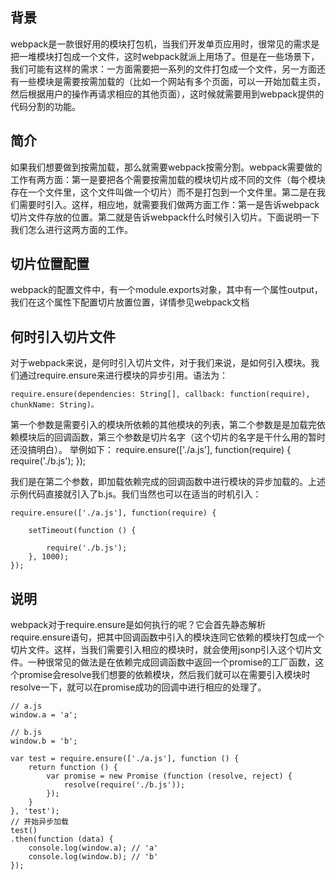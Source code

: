 ## 背景

   webpack是一款很好用的模块打包机，当我们开发单页应用时，很常见的需求是把一堆模块打包成一个文件，这时webpack就派上用场了。但是在一些场景下，我们可能有这样的需求：一方面需要把一系列的文件打包成一个文件，另一方面还有一些模块是需要按需加载的（比如一个网站有多个页面，可以一开始加载主页，然后根据用户的操作再请求相应的其他页面），这时候就需要用到webpack提供的代码分割的功能。

## 简介

   如果我们想要做到按需加载，那么就需要webpack按需分割。webpack需要做的工作有两方面：第一是要把各个需要按需加载的模块切片成不同的文件（每个模块存在一个文件里，这个文件叫做一个切片）而不是打包到一个文件里。第二是在我们需要时引入。这样，相应地，就需要我们做两方面工作：第一是告诉webpack切片文件存放的位置。第二就是告诉webpack什么时候引入切片。下面说明一下我们怎么进行这两方面的工作。

## 切片位置配置

   webpack的配置文件中，有一个module.exports对象，其中有一个属性output，我们在这个属性下配置切片放置位置，详情参见webpack文档

## 何时引入切片文件

   对于webpack来说，是何时引入切片文件，对于我们来说，是如何引入模块。我们通过require.ensure来进行模块的异步引用。语法为：

```
require.ensure(dependencies: String[], callback: function(require), chunkName: String)。
```

第一个参数是需要引入的模块所依赖的其他模块的列表，第二个参数是是加载完依赖模块后的回调函数，第三个参数是切片名字（这个切片的名字是干什么用的暂时还没搞明白）。
举例如下：
require.ensure(['./a.js'], function(require) {
    require('./b.js');
});

我们是在第二个参数，即加载依赖完成的回调函数中进行模块的异步加载的。上述示例代码直接就引入了b.js。我们当然也可以在适当的时机引入：

```
require.ensure(['./a.js'], function(require) {

    setTimeout(function () {

        require('./b.js');
    }, 1000);
});
```

## 说明

   webpack对于require.ensure是如何执行的呢？它会首先静态解析require.ensure语句，把其中回调函数中引入的模块连同它依赖的模块打包成一个切片文件。这样，当我们需要引入相应的模块时，就会使用jsonp引入这个切片文件。一种很常见的做法是在依赖完成回调函数中返回一个promise的工厂函数，这个promise会resolve我们想要的依赖模块，然后我们就可以在需要引入模块时resolve一下，就可以在promise成功的回调中进行相应的处理了。



```
// a.js  
window.a = 'a';  
  
// b.js  
window.b = 'b';  
  
var test = require.ensure(['./a.js'], function () {  
    return function () {  
        var promise = new Promise (function (resolve, reject) {  
            resolve(require('./b.js'));  
        });  
    }  
}, 'test');
// 开始异步加载  
test()  
.then(function (data) {  
    console.log(window.a); // 'a'  
    console.log(window.b); // 'b'  
});  
```
